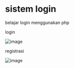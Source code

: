 # sistem login
belajar login menggunakan php


login

![image](https://user-images.githubusercontent.com/100121295/160368549-a6f28f7c-8793-4776-a5ee-97951c088f66.png)


registrasi

![image](https://user-images.githubusercontent.com/100121295/160368829-610b4cc2-54f5-4a02-af94-d261c38c4eb2.png)
